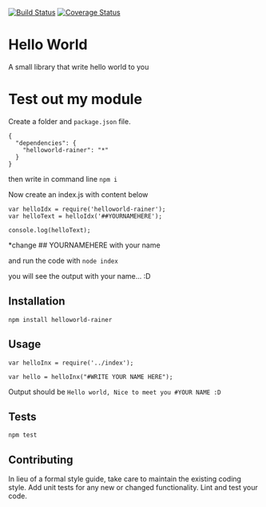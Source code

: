 [![Build Status](https://travis-ci.org/rainerregan/hello-world.svg?branch=master)](https://travis-ci.org/rainerregan/hello-world)
[![Coverage Status](https://coveralls.io/repos/github/rainerregan/hello-world/badge.svg?branch=master)](https://coveralls.io/github/rainerregan/hello-world?branch=master)

Hello World
=========
A small library that write hello world to you

# Test out my module
Create a folder and `package.json` file.
`````
{
  "dependencies": {
    "helloworld-rainer": "*"
  }
}
`````

then write in command line
`npm i`

Now create an index.js with content below

````
var helloIdx = require('helloworld-rainer');
var helloText = helloIdx('##YOURNAMEHERE');

console.log(helloText);
````
*change ## YOURNAMEHERE with your name

and run the code with `node index`

you will see the output with your name... :D

## Installation

  `npm install helloworld-rainer`

## Usage

    var helloInx = require('../index');
    
    var hello = helloInx("#WRITE YOUR NAME HERE");
  
  
  Output should be `Hello world, Nice to meet you #YOUR NAME :D`


## Tests

  `npm test`

## Contributing

In lieu of a formal style guide, take care to maintain the existing coding style. Add unit tests for any new or changed functionality. Lint and test your code.
